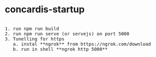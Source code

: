 # concardis-startup
<pre>

1. run npm run build
2. run npm run serve (or servejs) on port 5000
3. Tunelling for https
   a. instal **ngrok** from https://ngrok.com/download 
   b. run in shell **ngrok http 5000**

</pre>
